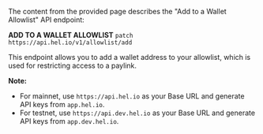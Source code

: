 The content from the provided page describes the "Add to a Wallet Allowlist" API endpoint:

**ADD TO A WALLET ALLOWLIST**
`patch https://api.hel.io/v1/allowlist/add`

This endpoint allows you to add a wallet address to your allowlist, which is used for restricting access to a paylink.

**Note:**
*   For mainnet, use `https://api.hel.io` as your Base URL and generate API keys from `app.hel.io`.
*   For testnet, use `https://api.dev.hel.io` as your Base URL and generate API keys from `app.dev.hel.io`.